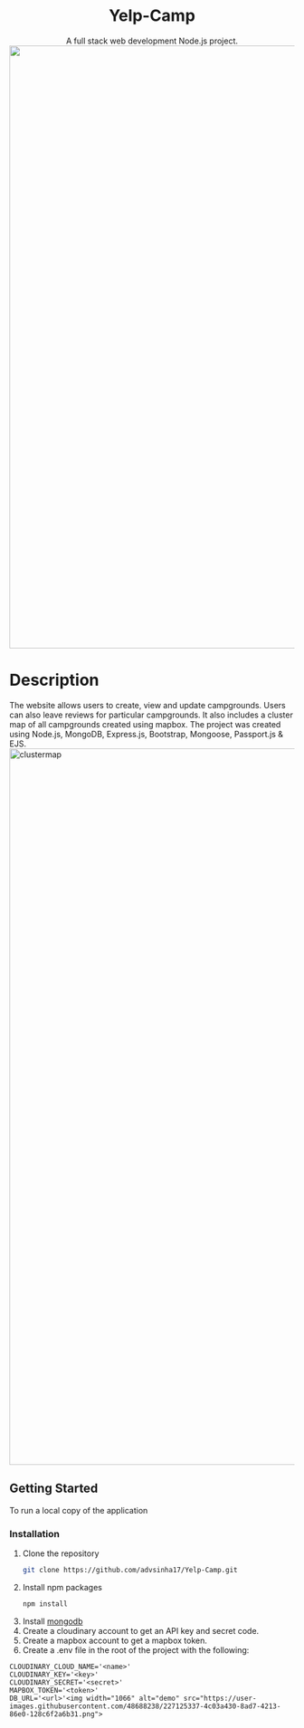 <div align="center">

# Yelp-Camp
A full stack web development Node.js project.
<img width="1066" alt="demo" src="https://user-images.githubusercontent.com/48688238/227125739-bf0f6c27-d35b-498c-9296-20b2b34945a9.png">
</div>

# Description

The website allows users to create, view and update campgrounds. Users can also leave reviews for particular campgrounds. It also includes a cluster map of all 
campgrounds created using mapbox. The project was created using Node.js, MongoDB, Express.js, Bootstrap, Mongoose, Passport.js & EJS.
<img width="1267" alt="clustermap" src="https://user-images.githubusercontent.com/48688238/227125729-ec850f74-6a11-445b-84ee-310ed9c037d6.png">

## Getting Started

To run a local copy of the application

### Installation

1. Clone the repository
    ```sh
    git clone https://github.com/advsinha17/Yelp-Camp.git
    ```
2. Install npm packages
    ```sh
    npm install
    ```
3. Install [mongodb](https://www.mongodb.com/)
4. Create a cloudinary account to get an API key and secret code.
5. Create a mapbox account to get a mapbox token.
6. Create a .env file in the root of the project with the following: 
```
CLOUDINARY_CLOUD_NAME='<name>'
CLOUDINARY_KEY='<key>'
CLOUDINARY_SECRET='<secret>'
MAPBOX_TOKEN='<token>'
DB_URL='<url>'<img width="1066" alt="demo" src="https://user-images.githubusercontent.com/48688238/227125337-4c03a430-8ad7-4213-86e0-128c6f2a6b31.png">

```
